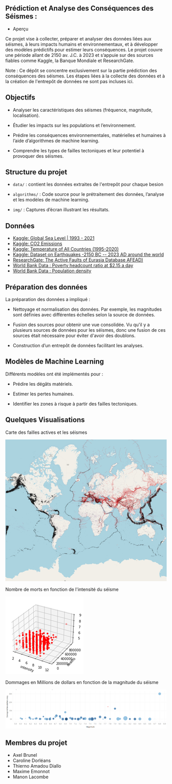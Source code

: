 ## Prédiction et Analyse des Conséquences des Séismes :

- Aperçu

Ce projet vise à collecter, préparer et analyser des données liées aux séismes, à leurs impacts humains et environnementaux, et à développer des modèles prédictifs pour estimer leurs conséquences. Le projet couvre une période allant de 2150 av. J.C. à 2023 et s’appuie sur des sources fiables comme Kaggle, la Banque Mondiale et ResearchGate.

Note :  Ce dépôt se concentre exclusivement sur la partie prédiction des conséquences des séismes. Les étapes liées à la collecte des données et à la création de l'entrepôt de données ne sont pas incluses ici.

## Objectifs

- Analyser les caractéristiques des séismes (fréquence, magnitude, localisation).

- Étudier les impacts sur les populations et l’environnement.

- Prédire les conséquences environnementales, matérielles et humaines à l’aide d’algorithmes de machine learning.

- Comprendre les types de failles tectoniques et leur potentiel à provoquer des séismes.

## Structure du projet

- `data/` : contient les données extraites de l'entrepôt pour chaque besion

- `algorithms/` : Code source pour le prétraitement des données, l’analyse et les modèles de machine learning.

- `img/` : Captures d’écran illustrant les résultats.

## Données

- [Kaggle: Global Sea Level | 1993 - 2021](https://www.kaggle.com/datasets/kkhandekar/global-sea-level-1993-2021)
- [Kaggle: CO2 Emissions](https://www.kaggle.com/datasets/ulrikthygepedersen/co2-emissions-by-country/data)
- [Kaggle: Temperature of All Countries (1995-2020)](https://kaggle.com/datasets/subhamjain/temperature-of-all-countries-19952020)
- [Kaggle: Dataset on Earthquakes -2150 BC -- 2023 AD around the world](https://www.kaggle.com/datasets/bharathposa/earthquakes-from-2150bc-2023-ad-around-the-world)
- [ResearchGate: The Active Faults of Eurasia Database AFEAD)](https://www.researchgate.net/publication/354687605_The_Active_Faults_of_Eurasia_Database_AFEAD_v2021?channel=doi&linkId=6146fe9a3c6cb310697aa166&showFulltext=true)
- [World Bank Data : Poverty headcount ratio at $2.15 a day](https://data.worldbank.org/indicator/SI.POV.DDAY)
- [World Bank Data : Population density](https://data.worldbank.org/indicator/EN.POP.DNST)

## Préparation des données

La préparation des données a impliqué :

- Nettoyage et normalisation des données. Par exemple, les magnitudes sont définies avec différentes échelles selon la source de données.

- Fusion des sources pour obtenir une vue consolidée. Vu qu'il y a plusieurs sources de données pour les séismes, donc une fusion de ces sources était nécessaire pour éviter d'avoir des doublons.

- Construction d’un entrepôt de données facilitant les analyses.

## Modèles de Machine Learning

Différents modèles ont été implémentés pour :

- Prédire les dégâts matériels.

- Estimer les pertes humaines.

- Identifier les zones à risque à partir des failles tectoniques.

## Quelques Visualisations 

Carte des failles actives et les séismes

![Active faults and erthquakes](/img/active_faults_and_erthquakes.webp)


Nombre de morts en fonction de l'intensité du séisme


![Intensity and deaths](/img/intensity_and_deaths.webp)


Dommages en Millions de dollars en fonction de la magnitude du séisme

![Dammage and magnitude](/img/dammages_millions_dollars_and_magnitude.png)


## Membres du projet

- Axel Brunel
- Caroline Dorléans
- Thierno Amadou Diallo
- Maxime Emonnot
- Manon Lacombe
